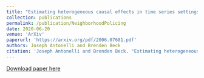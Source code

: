 ```yaml
---
title: "Estimating heterogeneous causal effects in time series settings with staggered adoption: An application to neighborhood policing"
collection: publications
permalink: /publication/NeighborhoodPolicing
date: 2020-06-20
venue: 'ArXiv'
paperurl: 'https://arxiv.org/pdf/2006.07681.pdf'
authors: Joseph Antonelli and Brenden Beck
citation: 'Joseph Antonelli and Brenden Beck. "Estimating heterogeneous causal effects in time series settings with staggered adoption: An application to neighborhood policing." arXiv preprint arXiv:2006.07681 (2020).'
---
```


[Download paper here](https://arxiv.org/pdf/2006.07681.pdf)
